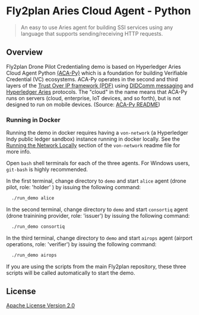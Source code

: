# Fly2plan Aries Cloud Agent - Python  <!-- omit in toc -->


> An easy to use Aries agent for building SSI services using any language that supports sending/receiving HTTP requests.

## Overview

Fly2plan Drone Pilot Credentialing demo is based on Hyperledger Aries Cloud Agent Python [(ACA-Py)](https://github.com/hyperledger/aries-cloudagent-python) which is a foundation for building Verifiable Credential (VC) ecosystems. ACA-Py operates in the second and third layers of the [Trust Over IP framework (PDF)](https://trustoverip.org/wp-content/uploads/Introduction-to-ToIP-V2.0-2021-11-17.pdf) using [DIDComm messaging](https://github.com/hyperledger/aries-rfcs/tree/master/concepts/0005-didcomm) and [Hyperledger Aries](https://www.hyperledger.org/use/aries) protocols. The "cloud" in the name means that ACA-Py runs on servers (cloud, enterprise, IoT devices, and so forth), but is not designed to run on mobile devices. (Source: [ACA-Py README](https://github.com/hyperledger/aries-cloudagent-python#readme))

### Running in Docker

Running the demo in docker requires having a `von-network` (a Hyperledger Indy public ledger sandbox) instance running in docker locally. See the [Running the Network Locally](https://github.com/bcgov/von-network#running-the-network-locally) section of the `von-network` readme file for more info. 

Open `bash` shell terminals for each of the three agents. For Windows users, `git-bash` is highly recommended.

In the first terminal, change directory to `demo`  and start `alice` agent (drone pilot, role: 'holder' ) by issuing the following command:

``` bash
  ./run_demo alice 
```
In the second terminal, change directory to `demo` and start `consortiq` agent (drone trainining provider, role: 'issuer') by issuing the following command:

``` bash
  ./run_demo consortiq 
```

In the third terminal, change directory to `demo` and start `airops` agent (airport operations, role: 'verifier') by issuing the following command:

``` bash
  ./run_demo airops
```

If you are using the scripts from the main Fly2plan repository, these three scripts will be called automatically to start the demo.

## License

[Apache License Version 2.0](https://github.com/hyperledger/aries-cloudagent-python/blob/main/LICENSE)
